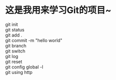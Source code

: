 # 这是我用来学习Git的项目~

git init  
git status  
git add .  
git commit -m "hello world"  
git branch  
git switch  
git log  
git reset  
git config global -l  
git using http  